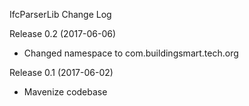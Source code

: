 IfcParserLib Change Log

Release 0.2 (2017-06-06)
- Changed namespace to com.buildingsmart.tech.org

Release 0.1 (2017-06-02)
- Mavenize codebase
